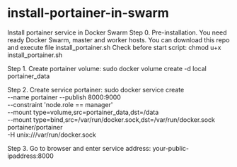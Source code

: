 # install-portainer-in-swarm
Install portainer service in Docker Swarm
Step 0. 
Pre-installation. You need ready Docker Swarm, master and worker hosts.
You can download this repo and execute file install_portainer.sh
Check before start script:  chmod u+x install_portainer.sh

Step 1. 
Create portainer volume:
sudo docker volume create -d local portainer_data

Step 2. 
Create service portainer:
sudo docker service create \
--name portainer --publish 8000:9000 \
--constraint 'node.role == manager' \
--mount type=volume,src=portainer_data,dst=/data \
--mount type=bind,src=/var/run/docker.sock,dst=/var/run/docker.sock \
portainer/portainer \
-H unix:///var/run/docker.sock

Step 3. 
Go to browser and enter service address: your-public-ipaddress:8000
